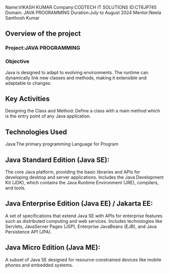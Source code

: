 Name:VIKASH KUMAR
Company:CODTECH IT SOLUTIONS
ID:CT6JP745
Domain: JAVA PROGRAMMING
Duration:July to August 2024
Mentor:Neela Santhosh Kumar

## Overview of the project

### Project:JAVA PROGRAMMING


### Objective
Java is designed to adapt to evolving environments. The runtime can dynamically link new classes and methods, making it extensible and adaptable to changes.

## Key Activities
Designing the Class and Method: Define a class with a main method which is the entry point of any Java application.

## Technologies Used
Java:The primary programming Language for Program
## Java Standard Edition (Java SE):
The core Java platform, providing the basic libraries and APIs for developing desktop and server applications.
Includes the Java Development Kit (JDK), which contains the Java Runtime Environment (JRE), compilers, and tools.
## Java Enterprise Edition (Java EE) / Jakarta EE:
A set of specifications that extend Java SE with APIs for enterprise features such as distributed computing and web services.
Includes technologies like Servlets, JavaServer Pages (JSP), Enterprise JavaBeans (EJB), and Java Persistence API (JPA).
## Java Micro Edition (Java ME):
A subset of Java SE designed for resource-constrained devices like mobile phones and embedded systems.
